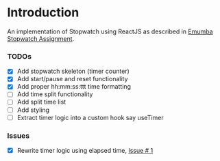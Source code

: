 # Introduction

An implementation of Stopwatch using ReactJS as described in [Emumba Stopwatch Assignment](https://github.com/emumba-com/handbooks/blob/master/Frontend/Assignments/stopwatch/README.md).

### TODOs

- [x] Add stopwatch skeleton (timer counter)
- [x] Add start/pause and reset functionality
- [x] Add proper hh:mm:ss:ttt time formatting
- [ ] Add time split functionality
- [ ] Add split time list
- [ ] Add styling
- [ ] Extract timer logic into a custom hook say useTimer

### Issues

- [x] Rewrite timer logic using elapsed time, [Issue # 1](../../issues/1)
